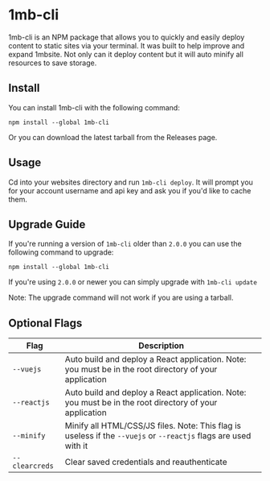 # 1mb-cli

1mb-cli is an NPM package that allows you to quickly and easily deploy content to static sites via your terminal. It was built to help improve and expand 1mbsite. Not only can it deploy content but it will auto minify all resources to save storage.

## Install

You can install 1mb-cli with the following command:
```shell
npm install --global 1mb-cli
```

Or you can download the latest tarball from the Releases page.

## Usage

Cd into your websites directory and run `1mb-cli deploy`. It will prompt you for your account username and api key and ask you if you'd like to cache them.

## Upgrade Guide

If you're running a version of `1mb-cli` older than `2.0.0` you can use the following command to upgrade:
```shell
npm install --global 1mb-cli
```

If you're using `2.0.0` or newer you can simply upgrade with `1mb-cli update`

Note: The upgrade command will not work if you are using a tarball.

## Optional Flags

| Flag | Description |
|---|---|
| `--vuejs` | Auto build and deploy a React application. Note: you must be in the root directory of your application |
| `--reactjs` | Auto build and deploy a React application. Note: you must be in the root directory of your application |
| `--minify` | Minify all HTML/CSS/JS files. Note: This flag is useless if the `--vuejs` or `--reactjs` flags are used with it |
| `--clearcreds` | Clear saved credentials and reauthenticate |
